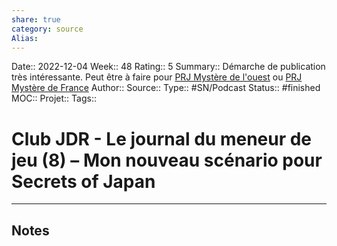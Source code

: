 ```yaml
---
share: true 
category: source
Alias:
---
```

Date:: 2022-12-04
Week:: 48
Rating:: 5
Summary:: Démarche de publication très intéressante. Peut être à faire pour [PRJ Mystère de l'ouest](PRJ%20Myst%C3%A8re%20de%20l'ouest.md) ou [PRJ Mystère de France](PRJ%20Myst%C3%A8re%20de%20France.md)
Author::
Source:: 
Type:: #SN/Podcast 
Status:: #finished 
MOC::
Projet:: 
Tags:: 

# Club JDR - Le journal du meneur de jeu (8) – Mon nouveau scénario pour Secrets of Japan


***

## Notes
